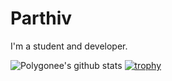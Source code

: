 # Parthiv

I'm a student and developer. 

![Polygonee's github stats](https://github-readme-stats.vercel.app/api?username=shapedgod&show_icons=true&title_color=fff&icon_color=79ff97&text_color=9f9f9f&bg_color=151515)
[![trophy](https://github-profile-trophy.vercel.app/?username=shapedgod)](https://github.com/ryo-ma/github-profile-trophy)

